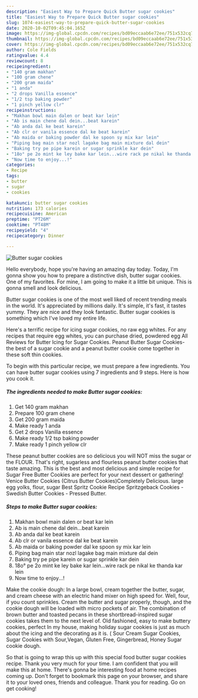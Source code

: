```yaml
---
description: "Easiest Way to Prepare Quick Butter sugar cookies"
title: "Easiest Way to Prepare Quick Butter sugar cookies"
slug: 1074-easiest-way-to-prepare-quick-butter-sugar-cookies
date: 2020-10-02T09:45:04.165Z
image: https://img-global.cpcdn.com/recipes/bd09eccaab6e72ee/751x532cq70/butter-sugar-cookies-recipe-main-photo.jpg
thumbnail: https://img-global.cpcdn.com/recipes/bd09eccaab6e72ee/751x532cq70/butter-sugar-cookies-recipe-main-photo.jpg
cover: https://img-global.cpcdn.com/recipes/bd09eccaab6e72ee/751x532cq70/butter-sugar-cookies-recipe-main-photo.jpg
author: Cole Fields
ratingvalue: 4.4
reviewcount: 8
recipeingredient:
- "140 gram makhan"
- "100 gram chene"
- "200 gram maida"
- "1 anda"
- "2 drops Vanilla essence"
- "1/2 tsp baking powder"
- "1 pinch yellow clr"
recipeinstructions:
- "Makhan bowl main dalen or beat kar lein"
- "Ab is main chene dal dein...beat karein"
- "Ab anda dal ke beat karein"
- "Ab clr or vanila essence dal ke beat karein"
- "Ab maida or baking powder dal ke spoon sy mix kar lein"
- "Piping bag main star nozl lagake bag main mixture dal dein"
- "Baking try pe pipe karein or sugar sprinkle kar dein"
- "18o° pe 2o mint ke ley bake kar lein...wire rack pe nikal ke thanda kar lein"
- "Now time to enjoy...!"
categories:
- Recipe
tags:
- butter
- sugar
- cookies

katakunci: butter sugar cookies 
nutrition: 173 calories
recipecuisine: American
preptime: "PT26M"
cooktime: "PT48M"
recipeyield: "4"
recipecategory: Dinner

---
```



![Butter sugar cookies](https://img-global.cpcdn.com/recipes/bd09eccaab6e72ee/751x532cq70/butter-sugar-cookies-recipe-main-photo.jpg)

Hello everybody, hope you're having an amazing day today. Today, I'm gonna show you how to prepare a distinctive dish, butter sugar cookies. One of my favorites. For mine, I am going to make it a little bit unique. This is gonna smell and look delicious.

Butter sugar cookies is one of the most well liked of recent trending meals in the world. It's appreciated by millions daily. It's simple, it's fast, it tastes yummy. They are nice and they look fantastic. Butter sugar cookies is something which I've loved my entire life.

Here&#39;s a terrific recipe for icing sugar cookies, no raw egg whites. For any recipes that require egg whites, you can purchase dried, powdered egg All Reviews for Butter Icing for Sugar Cookies. Peanut Butter Sugar Cookies-the best of a sugar cookie and a peanut butter cookie come together in these soft thin cookies.


To begin with this particular recipe, we must prepare a few ingredients. You can have butter sugar cookies using 7 ingredients and 9 steps. Here is how you cook it.

<!--inarticleads1-->

##### The ingredients needed to make Butter sugar cookies:

1. Get 140 gram makhan
1. Prepare 100 gram chene
1. Get 200 gram maida
1. Make ready 1 anda
1. Get 2 drops Vanilla essence
1. Make ready 1/2 tsp baking powder
1. Make ready 1 pinch yellow clr


These peanut butter cookies are so delicious you will NOT miss the sugar or the FLOUR. That&#39;s right, sugarless and flourless peanut butter cookies that taste amazing. This is the best and most delicious and simple recipe for Sugar Free Butter Cookies are perfect for your next dessert or gathering! Venice Butter Cookies (Citrus Butter Cookies)Completely Delicious. large egg yolks, flour, sugar Best Spritz Cookie Recipe Spritzgeback Cookies - Swedish Butter Cookies - Pressed Butter. 

<!--inarticleads2-->

##### Steps to make Butter sugar cookies:

1. Makhan bowl main dalen or beat kar lein
1. Ab is main chene dal dein...beat karein
1. Ab anda dal ke beat karein
1. Ab clr or vanila essence dal ke beat karein
1. Ab maida or baking powder dal ke spoon sy mix kar lein
1. Piping bag main star nozl lagake bag main mixture dal dein
1. Baking try pe pipe karein or sugar sprinkle kar dein
1. 18o° pe 2o mint ke ley bake kar lein...wire rack pe nikal ke thanda kar lein
1. Now time to enjoy...!


Make the cookie dough: In a large bowl, cream together the butter, sugar, and cream cheese with an electric hand mixer on high speed for. Well, four, if you count sprinkles. Cream the butter and sugar properly, though, and the cookie dough will be loaded with micro pockets of air. The combination of brown butter and toasted pecans in these shortbread-inspired sugar cookies takes them to the next level of. Old fashioned, easy to make buttery cookies, perfect In my house, making holiday sugar cookies is just as much about the icing and the decorating as it is. ( Sour Cream Sugar Cookies, Sugar Cookies with Sour,Vegan, Gluten Free, Gingerbread, Honey Sugar cookie dough. 

So that is going to wrap this up with this special food butter sugar cookies recipe. Thank you very much for your time. I am confident that you will make this at home. There's gonna be interesting food at home recipes coming up. Don't forget to bookmark this page on your browser, and share it to your loved ones, friends and colleague. Thank you for reading. Go on get cooking!
